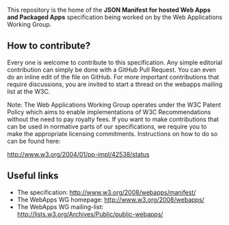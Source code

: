 This repository is the home of the **JSON Manifest for hosted Web Apps and Packaged Apps** specification being worked on by the Web Applications Working Group.

How to contribute?
-
Every one is welcome to contribute to this specification.
Any simple editorial contribution can simply be done with a GitHub Pull Request. You can even do an inline edit of the file on GitHub.
For more important contributions that require discussions, you are invited to start a thread on the webapps mailing list at the W3C.

Note: The Web Applications Working Group operates under the W3C Patent Policy which aims to enable implementations of W3C Recommendations without the need to pay royalty fees. If you want to make contributions that can be used in normative parts of our specifications, we require you to make the appropriate licensing commitments. Instructions on how to do so can be found here:

http://www.w3.org/2004/01/pp-impl/42538/status

Useful links
-
* The specification: http://www.w3.org/2008/webapps/manifest/
* The WebApps WG homepage: http://www.w3.org/2008/webapps/
* The WebApps WG mailing-list: http://lists.w3.org/Archives/Public/public-webapps/
